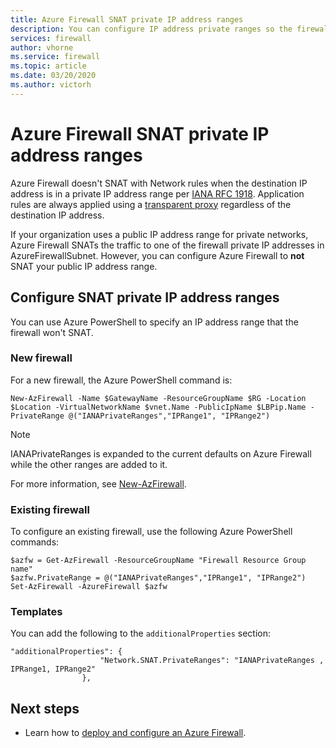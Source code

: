 ```yaml
---
title: Azure Firewall SNAT private IP address ranges
description: You can configure IP address private ranges so the firewall won't SNAT traffic to those IP addresses. 
services: firewall
author: vhorne
ms.service: firewall
ms.topic: article
ms.date: 03/20/2020
ms.author: victorh
---
```


# Azure Firewall SNAT private IP address ranges

Azure Firewall doesn't SNAT with Network rules when the destination IP address is in a private IP address range per [IANA RFC 1918](https://tools.ietf.org/html/rfc1918). Application rules are always applied using a [transparent proxy](https://wikipedia.org/wiki/Proxy_server#Transparent_proxy) regardless of the destination IP address.

If your organization uses a public IP address range for private networks, Azure Firewall SNATs the traffic to one of the firewall private IP addresses in AzureFirewallSubnet. However, you can configure Azure Firewall to **not** SNAT your public IP address range.

## Configure SNAT private IP address ranges

You can use Azure PowerShell to specify an IP address range that the firewall won't SNAT.

### New firewall

For a new firewall, the Azure PowerShell command is:

`New-AzFirewall -Name $GatewayName -ResourceGroupName $RG -Location $Location -VirtualNetworkName $vnet.Name -PublicIpName $LBPip.Name -PrivateRange @("IANAPrivateRanges","IPRange1", "IPRange2")`

> [!NOTE]
> IANAPrivateRanges is expanded to the current defaults on Azure Firewall while the other ranges are added to it.

For more information, see [New-AzFirewall](https://docs.microsoft.com/powershell/module/az.network/new-azfirewall?view=azps-3.3.0).

### Existing firewall

To configure an existing firewall, use the following Azure PowerShell commands:

```azurepowershell
$azfw = Get-AzFirewall -ResourceGroupName "Firewall Resource Group name"
$azfw.PrivateRange = @("IANAPrivateRanges","IPRange1", "IPRange2")
Set-AzFirewall -AzureFirewall $azfw
```

### Templates

You can add the following to the `additionalProperties` section:

```
"additionalProperties": {
                    "Network.SNAT.PrivateRanges": "IANAPrivateRanges , IPRange1, IPRange2"
                },
```

## Next steps

- Learn how to [deploy and configure an Azure Firewall](tutorial-firewall-deploy-portal.md).